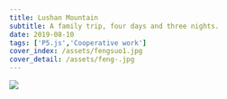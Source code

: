 ```yaml
---
title: Lushan Mountain
subtitle: A family trip, four days and three nights.
date: 2019-08-10
tags: ['P5.js','Cooperative work']
cover_index: /assets/fengsuo1.jpg
cover_detail: /assets/feng-.jpg
---
```



<img src="/assets/lu1-.jpg">